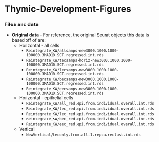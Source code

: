 # Thymic-Development-Figures

### Files and data

-   **Original data** - For reference, the original Seurat objects this
    data is based off of are:
    -   Horizontal - all cells
        -   `Reintegrate_KW/allsamps-new3000.1000.1000-100000.3MAD10.SCT.regressed.int.rds`
        -   `Reintegrate_KW/tecsamps-horiz-new3000.1000.1000-100000.3MAD10.SCT.regressed.int.rds`
        -   `Reintegrate_KW/lecsamps-new3000.1000.1000-100000.3MAD10.SCT.regressed.int.rds`
        -   `Reintegrate_KW/becsamps-new3000.1000.1000-100000.3MAD10.SCT.regressed.int.rds`
        -   `Reintegrate_KW/eecsamps-new3000.1000.1000-100000.3MAD10.SCT.regressed.int.rds`
    -   Horizontal - epithelial cells
        -   `Reintegrate_KW/all_red.epi.from.individual.overall.int.rds`
        -   `Reintegrate_KW/tec_red.epi.from.individual.overall.int.rds`
        -   `Reintegrate_KW/lec_red.epi.from.individual.overall.int.rds`
        -   `Reintegrate_KW/bec_red.epi.from.individual.overall.int.rds`
        -   `Reintegrate_KW/eec_red.epi.from.individual.overall.int.rds`
    -   Vertical
        -   `NewVertical/teconly.from.all.1.repca.reclust.int.rds`
